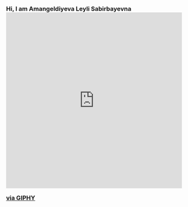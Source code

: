 ### Hi, I am Amangeldiyeva Leyli Sabirbayevna <iframe src="https://giphy.com/embed/pr1dbVONbGeVvSiECh" width="480" height="480" frameBorder="0" class="giphy-embed" allowFullScreen></iframe><p><a href="https://giphy.com/stickers/hello-hi-greeting-pr1dbVONbGeVvSiECh">via GIPHY</a></p>
